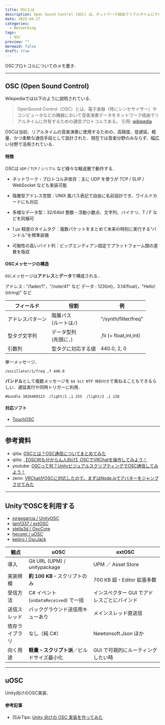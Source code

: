 ```yaml
---
title: OSCとは
description: Open Sound Control (OSC) は、ネットワーク経由でリアルタイムにマルチメディア機器を制御するための軽量なメッセージ指向プロトコル．
date: 2025-04-27
categories:
  - Networking
tags:
  - OSC
preview: ""
mermaid: false
draft: true
---
```



OSCプロトコルについてのメモ書き．

---
## OSC (Open Sound Control) 

Wikipediaでは以下のように説明されている．

> OpenSound Control（OSC）とは、電子楽器（特にシンセサイザー）やコンピュータなどの機器において音楽演奏データをネットワーク経由でリアルタイムに共有するための通信プロトコルである。
> 引用: [wikipedia](https://ja.wikipedia.org/wiki/OpenSound_Control)


OSCは当初、リアルタイムの音楽演奏に使用するための、高精度、低遅延、軽量、かつ柔軟な通信手段として設計された．現在では音楽分野のみならず、幅広い分野で活用されている．


#### 特徴
OSCは `UDP` / `TCP` / `シリアル` など様々な輸送層で動作する．

- ネットワーク・プロトコル非依存：主に UDP を使うが TCP / SLIP / WebSocket なども実装可能
- 階層型アドレス空間：UNIX 風パス表記で自由に名前設計でき、ワイルドカードにも対応
- 多様なデータ型：32/64bit 整数・浮動小数点、文字列、バイナリ、T / F などを同梱可
- 1 µs 精度のタイムタグ：複数パケットをまとめて未来の時刻に実行する“バンドル”を標準装備

- 可搬性の高いバイト列：ビッグエンディアン固定でプラットフォーム間の差異を吸収


#### OSCメッセージの構造

`OSC`メッセージは**アドレス**と**データ**で構成される．

アドレス : "/fader/1"，"/note/41" など
データ : 123(int)，3.14(float)，"Hello!(string)" など


| フィールド       | 役割                      | 例                     |
| ---------------- | ------------------------- | ---------------------- |
| アドレスパターン | 階層パス<br>(ルートは`/`) | "/synth/filter/freq"   |
| 型タグ文字列     | データ型列<br>(先頭に`,`) | ,fii (= float,int,int) |
| 引数列           | 型タグに対応する値        | 440.0, 2, 0            |

単一メッセージ．

```
/oscillator/1/freq ,f 440.0
```

**バンドル**として複数メッセージを `64 bit NTP 時刻付き`で束ねることもできるらしい．遅延実行や同時トリガーに利用．

```
#bundle 3826489123  /light/1 ,i 255  /light/2 ,i 128
```



#### 対応ソフト

- [TouchOSC](https://hexler.net/touchosc)


---
## 参考資料
- qiita: [OSCとは？OSC通信についてまとめてみた](https://qiita.com/generosity_honda/items/904aaeb382f6496ab920)
- qiita: [【OSC何も分からん人向け】OSCでVRChatを操作してみよう！](https://qiita.com/mofurune/items/eab78dee10ace5735a9a)
- youtube: [OSCって何？UnityビジュアルスクリプティングでOSC通信してみよう！](https://www.youtube.com/watch?v=aGwpV28EF94)
- zenn: [VRChatがOSCに対応したので、まずはNode.jsでアバターをジャンプさせてみた](https://zenn.dev/tkyko13/articles/0c16ea15530e6e)




---
## UnityでOSCを利用する

- [jorgegarcia / UnityOSC](https://github.com/jorgegarcia/UnityOSC)
- [Iam1337 / extOSC](https://github.com/Iam1337/extOSC)
- [stella3d / OscCore](https://github.com/stella3d/OscCore)
- [hecomi / uOSC](https://github.com/hecomi/uOSC)
- [keijiro / OscJack](https://github.com/keijiro/OscJack)
  

| 観点           | uOSC                                       | extOSC                                      |
| -------------- | ------------------------------------------ | ------------------------------------------- |
| 導入           | Git URL (UPM) / unitypackage               | UPM ／ Asset Store                          |
| 実装規模       | **約 100 KB**・スクリプトのみ              | 700 KB 超・Editor 拡張多数                  |
| 受信方法       | C# イベント (`onDataReceived`) で一括      | インスペクター GUI でアドレスごとにバインド |
| 送信スレッド   | バックグラウンド送信用キューあり           | メインスレッド直送信                        |
| 依存ライブラリ | なし（純 C#）                              | Newtonsoft.Json ほか                        |
| 向く用途       | **軽量・スクリプト派**／ビルドサイズ最小化 | GUI で可視的にルーティングしたい時          |




---
## uOSC

Unity向けのOSC実装．


#### 参考記事
- 凹みTips: [Unity 向けの OSC 実装を作ってみた](https://tips.hecomi.com/entry/2017/08/20/193823)


<!-- Link -->
[CNMAT OSC 公式]: https://opensoundcontrol.stanford.edu/index.html
